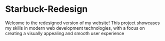 # Starbuck-Redesign
Welcome to the redesigned version of my website! This project showcases my skills in modern web development technologies, with a focus on creating a visually appealing and smooth user experience
